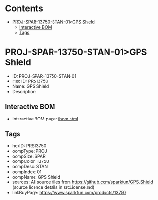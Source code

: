 



Contents
========

* [PROJ-SPAR-13750-STAN-01>GPS Shield](#proj-spar-13750-stan-01gps-shield)
	* [Interactive BOM](#interactive-bom)
	* [Tags](#tags)

# PROJ-SPAR-13750-STAN-01>GPS Shield

- ID: PROJ-SPAR-13750-STAN-01
- Hex ID: PRS13750
- Name: GPS Shield
- Description: 

## Interactive BOM

- Interactive BOM page: [ibom.html](kicad/bom/ibom.html)

## Tags

- hexID: PRS13750
- oompType: PROJ
- oompSize: SPAR
- oompColor: 13750
- oompDesc: STAN
- oompIndex: 01
- oompName: GPS Shield
- sources: All source files from https://github.com/sparkfun/GPS_Shield (source licence details in srcLicense.md)
- linkBuyPage: https://www.sparkfun.com/products/13750
